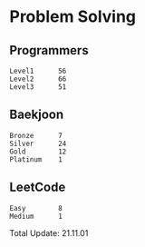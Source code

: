 # Problem Solving

## Programmers
```
Level1      56
Level2      66
Level3      51
```

## Baekjoon
```
Bronze      7
Silver      24
Gold        12
Platinum    1
```

## LeetCode
```
Easy        8
Medium      1
```

Total Update: 21.11.01
